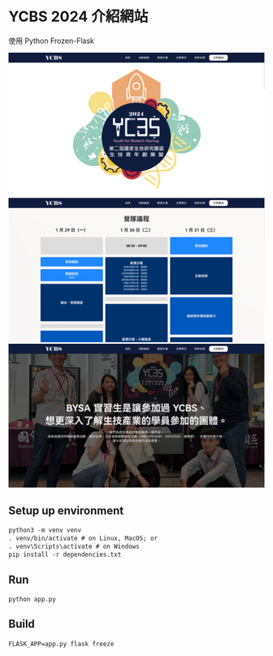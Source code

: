 # YCBS 2024 介紹網站

使用 Python Frozen-Flask

![main page](docs/main_page.png)
![agenda page](docs/agenda_page.png)
![intern page](docs/intern_page.png)

## Setup up environment

```
python3 -m venv venv
. venv/bin/activate # on Linux, MacOS; or
. venv\Scripts\activate # on Windows
pip install -r dependencies.txt
```

## Run

```
python app.py
```

## Build

```
FLASK_APP=app.py flask freeze
```
